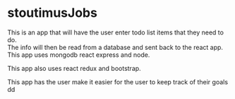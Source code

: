 # stoutimusJobs
This is an app that will have the user enter todo list items that they need to do.<br>
The info will then be read from a database and sent back to the react app. <br>
This app uses mongodb react express and node.<br>

This app also uses react redux and bootstrap.<br>

This app has the user make it easier for the user to keep track of their goals
dd
